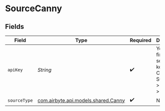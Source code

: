 # SourceCanny


## Fields

| Field                                                                     | Type                                                                      | Required                                                                  | Description                                                               |
| ------------------------------------------------------------------------- | ------------------------------------------------------------------------- | ------------------------------------------------------------------------- | ------------------------------------------------------------------------- |
| `apiKey`                                                                  | *String*                                                                  | :heavy_check_mark:                                                        | You can find your secret API key in Your Canny Subdomain > Settings > API |
| `sourceType`                                                              | [com.airbyte.api.models.shared.Canny](../../models/shared/Canny.md)       | :heavy_check_mark:                                                        | N/A                                                                       |